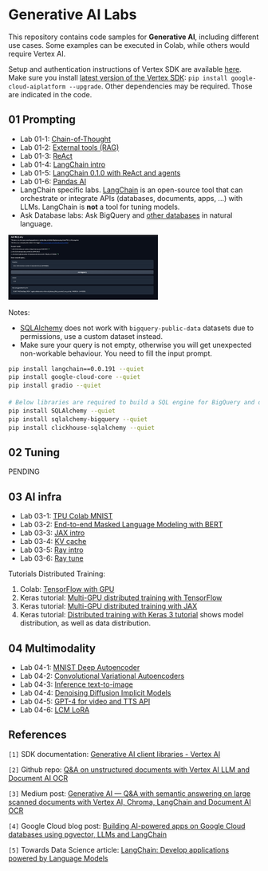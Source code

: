 # Generative AI Labs

This repository contains code samples for **Generative AI**, including different use cases. 
Some examples can be executed in Colab, while others would require Vertex AI.

Setup and authentication instructions of Vertex SDK are available [here](https://cloud.google.com/vertex-ai/docs/start/client-libraries). Make sure you install [latest version of the Vertex SDK](https://pypi.org/project/google-cloud-aiplatform/): `pip install google-cloud-aiplatform --upgrade`. Other dependencies may be required. Those are indicated in the code.


## 01 Prompting

* Lab 01-1: [Chain-of-Thought](01-prompting/01-1-cot.ipynb)
* Lab 01-2: [External tools (RAG)](01-prompting/01-2-external-tools.ipynb) 
* Lab 01-3: [ReAct](01-prompting/01-3-react.ipynb)
* Lab 01-4: [LangChain intro](01-prompting/01-4-langchain.ipynb)
* Lab 01-5: [LangChain 0.1.0 with ReAct and agents](01-prompting/01-5-langchain-react-agents.ipynb)
* Lab 01-6: [Pandas AI](01-prompting/01-6-pandasai.ipynb)
* LangChain specific labs. [LangChain](https://python.langchain.com/docs/get_started/introduction.html) is an open-source tool that can orchestrate or integrate APIs (databases, documents, apps, ...) with LLMs. LangChain is **not** a tool for tuning models.
* Ask Database labs: Ask BigQuery and [other databases](https://cloud.google.com/blog/products/data-analytics/building-ai-powered-apps-on-google-cloud-databases-using-pgvector-llms-and-langchain) in natural language.

<img src="images/ask-bigquery-gradio.png" alt="ask-bigquery Gradio demo" width="300"/>

Notes:
* [SQLAlchemy](https://www.sqlalchemy.org/) does not work  with `bigquery-public-data` datasets due to permissions, use a custom dataset instead.
* Make sure your query is not empty, otherwise you will get unexpected non-workable behaviour. You need to fill the input prompt.

```sh
pip install langchain==0.0.191 --quiet
pip install google-cloud-core --quiet
pip install gradio --quiet

# Below libraries are required to build a SQL engine for BigQuery and other DBs
pip install SQLAlchemy --quiet
pip install sqlalchemy-bigquery --quiet
pip install clickhouse-sqlalchemy --quiet
```


## 02 Tuning

PENDING


## 03 AI infra

* Lab 03-1: [TPU Colab MNIST](03-ai-infra/03-1-tpu-mnist.ipynb)
* Lab 03-2: [End-to-end Masked Language Modeling with BERT](03-ai-infra/03-2-tpu-bert.ipynb)
* Lab 03-3: [JAX intro](03-ai-infra/03-3-jax.ipynb)
* Lab 03-4: [KV cache](03-ai-infra/03-4-kvcache.ipynb)
* Lab 03-5: [Ray intro](03-ai-infra/03-5-ray-train.ipynb)
* Lab 03-6: [Ray tune](03-ai-infra/03-6-ray-tune.ipynb)

Tutorials Distributed Training:

1. Colab: [TensorFlow with GPU](https://colab.sandbox.google.com/notebooks/gpu.ipynb)
2. Keras tutorial: [Multi-GPU distributed training with TensorFlow](https://keras.io/guides/distributed_training_with_tensorflow/)
3. Keras tutorial: [Multi-GPU distributed training with JAX](https://keras.io/guides/distributed_training_with_jax/) 
4. Keras tutorial: [Distributed training with Keras 3 tutorial](https://keras.io/guides/distribution/) shows model distribution, as well as data distribution.


## 04 Multimodality

* Lab 04-1: [MNIST Deep Autoencoder](04-multimodal/04-1-intro-vae.ipynb)
* Lab 04-2: [Convolutional Variational Autoencoders](04-multimodal/04-2-convolutional-vae.ipynb)
* Lab 04-3: [Inference text-to-image](04-multimodal/04-3-inference-text2image.ipynb)
* Lab 04-4: [Denoising Diffusion Implicit Models](04-multimodal/04-4-ddim-potion.ipynb) 
* Lab 04-5: [GPT-4 for video and TTS API](04-multimodal/04-5-gpt4-with-vision-for-video-understanding.ipynb) 
* Lab 04-6: [LCM LoRA](04-multimodal/04-6-lcm-lora-inference.ipynb)


## References

`[1]` SDK documentation: [Generative AI client libraries - Vertex AI](https://cloud.google.com/vertex-ai/docs/start/client-libraries)

`[2]` Github repo: [Q&A on unstructured documents with Vertex AI LLM and Document AI OCR](https://github.com/rafaelsf80/genai-vertex-documents-synchronous)

`[3]` Medium post: [Generative AI — Q&A with semantic answering on large scanned documents with Vertex AI, Chroma, LangChain and Document AI OCR](https://medium.com/google-cloud/generative-ai-q-a-with-semantic-answering-on-large-scanned-documents-with-vertex-ai-chroma-7f4806a3cb71) 

`[4]` Google Cloud blog post: [Building AI-powered apps on Google Cloud databases using pgvector, LLMs and LangChain](https://cloud.google.com/blog/products/data-analytics/building-ai-powered-apps-on-google-cloud-databases-using-pgvector-llms-and-langchain)

`[5]` Towards Data Science article: [LangChain: Develop applications powered by Language Models](https://towardsdatascience.com/develop-applications-powered-by-language-models-with-langchain-d2f7a1d1ad1a)     
